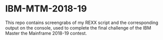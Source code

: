 # IBM-MTM-2018-19
This repo contains screengrabs of my REXX script and the corresponding output on the console, used to complete the final challenge of the IBM Master the Mainframe 2018-19 contest.
